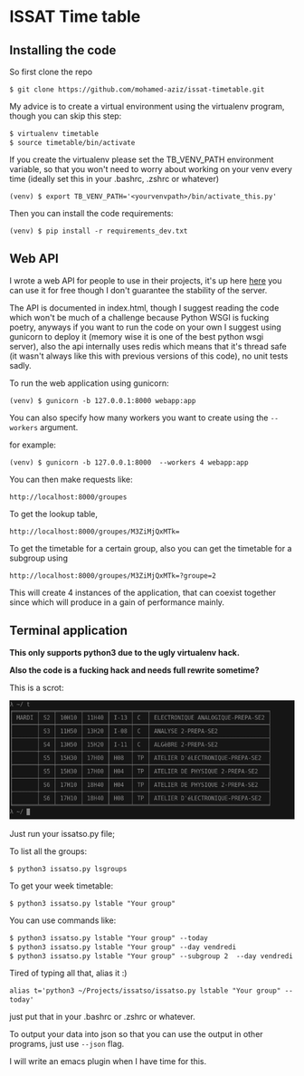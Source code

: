 # ISSAT Time table

## Installing the code

So first clone the repo

	$ git clone https://github.com/mohamed-aziz/issat-timetable.git

My advice is to create a virtual environment using the virtualenv program, though you can skip this step:

	$ virtualenv timetable
	$ source timetable/bin/activate

If you create the virtualenv please set the TB_VENV_PATH environment variable, so that you won't need to worry about working on your venv every time (ideally set this in your .bashrc, .zshrc or whatever)

	(venv) $ export TB_VENV_PATH='<yourvenvpath>/bin/activate_this.py'

Then you can install the code requirements:

	(venv) $ pip install -r requirements_dev.txt

## Web API

I wrote a web API for people to use in their projects, it's up here [here](http://uspace.aziz.tn/issatso/)
you can use it for free though I don't guarantee the stability of the server.

The API is documented in index.html, though I suggest reading the code which
won't be much of a challenge because Python WSGI is fucking poetry, anyways
if you want to run the code on your own I suggest
using gunicorn to deploy it (memory wise it is one of the best python wsgi server),
also the api internally uses redis which means that it's thread safe (it wasn't always like this
with previous versions of this code), no unit tests sadly.

To run the web application using gunicorn:

    (venv) $ gunicorn -b 127.0.0.1:8000 webapp:app

You can also specify how many workers you want to create using the <code>--workers</code> argument.

for example:

    (venv) $ gunicorn -b 127.0.0.1:8000  --workers 4 webapp:app

You can then make requests like:

    http://localhost:8000/groupes

To get the lookup table,

    http://localhost:8000/groupes/M3ZiMjQxMTk=

To get the timetable for a certain group, also you can get the timetable for a subgroup using

    http://localhost:8000/groupes/M3ZiMjQxMTk=?groupe=2

This will create 4 instances of the application, that can coexist together since which will
produce in a gain of performance mainly.

## Terminal application

**This only supports python3 due to the ugly virtualenv hack.**

**Also the code is a fucking hack and needs full rewrite sometime?**


This is a scrot:

![Alt Text](scrot.png)

Just run your issatso.py file;

To list all the groups:

	$ python3 issatso.py lsgroups

To get your week timetable:

	$ python3 issatso.py lstable "Your group"

You can use commands like:

	$ python3 issatso.py lstable "Your group" --today
	$ python3 issatso.py lstable "Your group" --day vendredi
    $ python3 issatso.py lstable "Your group" --subgroup 2  --day vendredi

Tired of typing all that, alias it :)

	alias t='python3 ~/Projects/issatso/issatso.py lstable "Your group" --today'

just put that in your .bashrc or .zshrc or whatever.

To output your data into json so that you can use the output in other programs, just use <code>--json</code> flag.

I will write an emacs plugin when I have time for this.
